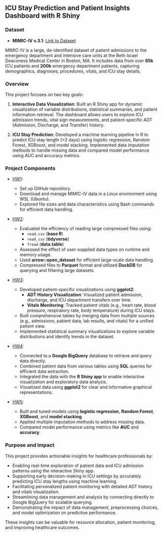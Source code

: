 ## ICU Stay Prediction and Patient Insights Dashboard with R Shiny

### Dataset 
- **MIMIC-IV v.3.1**: [Link to Dataset](https://physionet.org/content/mimiciv/3.1/)

MIMIC-IV is a large, de-identified dataset of patient admissions to the emergency department and intensive care units at the Beth Israel Deaconess Medical Center in Boston, MA. It includes data from over **65k** ICU patients and **200k** emergency department patients, capturing demographics, diagnoses, procedures, vitals, and ICU stay details.

### Overview

This project focuses on two key goals:
1. **Interactive Data Visualization**: Built an R Shiny app for dynamic visualization of variable distributions, statistical summaries, and patient information retrieval. The dashboard allows users to explore ICU admission trends, vital sign measurements, and patient-specific ADT (Admission, Discharge, and Transfer) history.

2. **ICU Stay Prediction**: Developed a machine learning pipeline in R to predict ICU stay length (>2 days) using logistic regression, Random Forest, XGBoost, and model stacking. Implemented data imputation methods to handle missing data and compared model performance using AUC and accuracy metrics.

### Project Components
- [HW1](https://github.com/mmmm2627/biostat-203b-2025-winter/tree/44210f5a41267f3286f9331c0ad3aaff73df748e/hw1):
  - Set up GitHub repository.
  - Download and manage MIMIC-IV data in a Linux environment using WSL (Ubuntu).
  - Explored file sizes and data characteristics using Bash commands for efficient data handling.
 
- [HW2](https://github.com/mmmm2627/biostat-203b-2025-winter/tree/44210f5a41267f3286f9331c0ad3aaff73df748e/hw2):
  - Evaluated the efficiency of reading large compressed files using:
    - `read.csv` (**base R**)
    - `read_csv` (**tidyverse**)
    - `fread` (**data.table**)
  - Assessed the effect of user-supplied data types on runtime and memory usage.
  - Used **arrow::open_dataset** for efficient large-scale data handling.
  - Compressed files to **Parquet** format and utilized **DuckDB** for querying and filtering large datasets.
 
- [HW3](https://github.com/mmmm2627/biostat-203b-2025-winter/tree/44210f5a41267f3286f9331c0ad3aaff73df748e/hw3):
  - Developed patient-specific visualizations using **ggplot2**:
    - **ADT History Visualization**: Visualized patient admission, discharge, and ICU department transfers over time.
    - **Vitals Monitoring**: Tracked patient vitals (e.g., heart rate, blood pressure, respiratory rate, body temperature) during ICU stays.
  - Built comprehensive tables by merging data from multiple sources (e.g., admissions, patient data, lab results, and vitals) for a unified patient view.
  - Implemented statistical summary visualizations to explore variable distributions and identify trends in the dataset.

- [HW4](https://github.com/mmmm2627/biostat-203b-2025-winter/tree/44210f5a41267f3286f9331c0ad3aaff73df748e/hw4):
  - Connected to a **Google BigQuery** database to retrieve and query data directly.
  - Combined patient data from various tables using **SQL** queries for efficient data extraction.
  - Integrated the data with the **R Shiny app** to enable interactive visualization and exploratory data analysis.
  - Visualized data using **ggplot2** for clear and informative graphical representations. 

- [HW5](https://github.com/mmmm2627/biostat-203b-2025-winter/tree/44210f5a41267f3286f9331c0ad3aaff73df748e/hw5):
  - Built and tuned models using **logistic regression**, **Random Forest**, **XGBoost**, and **model stacking**.
  - Applied multiple imputation methods to address missing data.
  - Compared model performance using metrics like **AUC** and **accuracy**.

### Purpose and Impact
This project provides actionable insights for healthcare professionals by:
- Enabling real-time exploration of patient data and ICU admission patterns using the interactive Shiny app.
- Supporting early decision-making in ICU settings by accurately predicting ICU stay lengths using machine learning.
- Facilitating personalized patient monitoring with detailed ADT history and vitals visualization.
- Streamlining data management and analysis by connecting directly to Google BigQuery for scalable querying.
- Demonstrating the impact of data management, preprocessing choices, and model optimization on predictive performance.

These insights can be valuable for resource allocation, patient monitoring, and improving healthcare outcomes.
